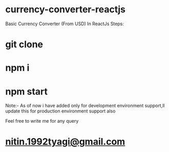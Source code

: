 # currency-converter-reactjs
Basic Currency Converter (From USD) In ReactJs
Steps:
# git clone 
# npm i
# npm start

Note:- As of now i have added only for development environment support,ll update this for production environment support also

Feel free to write me for any query 
# nitin.1992tyagi@gmail.com
